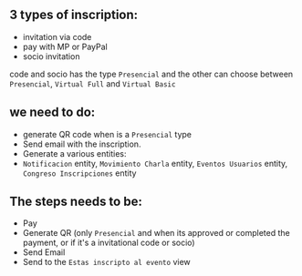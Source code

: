 ## 3 types of inscription:
* invitation via code
* pay with MP or PayPal
* socio invitation

 code and socio has the type `Presencial`
and the other can choose between `Presencial`, `Virtual Full` and `Virtual Basic`

## we need to do:

* generate QR code when is a `Presencial` type
* Send email with the inscription.
* Generate a various entities:
* `Notificacion` entity, `Movimiento Charla` entity, `Eventos Usuarios` entity, `Congreso Inscripciones` entity

## The steps needs to be:

* Pay
* Generate QR (only `Presencial` and when its approved or completed the payment, or if it's a invitational code or socio)
* Send Email
* Send to the `Estas inscripto al evento` view